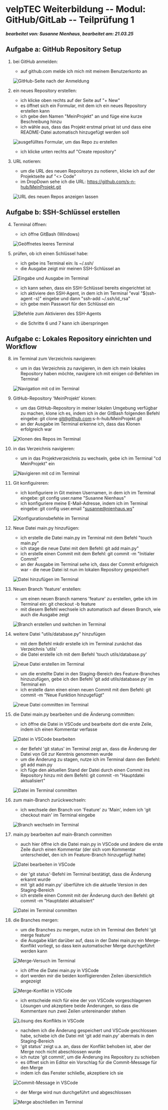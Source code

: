 # velpTEC Weiterbildung -- Modul: GitHub/GitLab -- Teilprüfung 1

***bearbeitet von: Susanne Nienhaus***, ***bearbeitet am: 21.03.25***

## Aufgabe a: GitHub Repository Setup
1. bei GitHub anmelden: 

    - auf github.com melde ich mich mit meinem Benutzerkonto an

    ![GitHub-Seite nach der Anmeldung](https://github.com/s-n-hub/MeinProjekt/blob/main/Screenshots-TP/AufgabeA1_AnmeldenBeiGitHub.jpg?raw=true)


2. ein neues Repository erstellen:
    
    - ich klicke oben rechts auf der Seite auf "+ New"
    - es öffnet sich ein Formular, mit dem ich ein neues Repository erstellen kann
    - ich gebe den Namen "MeinProjekt" an und füge eine kurze Beschreibung hinzu
    - ich wähle aus, dass das Projekt erstmal privat ist und dass eine README-Datei automatisch hinzugefügt werden soll 

    ![ausgefülltes Formular, um das Repo zu erstellen](https://github.com/s-n-hub/MeinProjekt/blob/main/Screenshots-TP/AufgabeA2_NeuesRepositoryErstellen.png?raw=true)

    - ich klicke unten rechts auf "Create repository"


3. URL notieren: 

    - um die URL des neuen Repositorys zu notieren, klicke ich auf der Projektseite auf "<> Code"
    - im DropDown sehe ich die URL: https://github.com/s-n-hub/MeinProjekt.git

    ![URL des neuen Repos anzeigen lassen](https://github.com/s-n-hub/MeinProjekt/blob/main/Screenshots-TP/AufgabeA3_UrlNotieren.png?raw=true)



## Aufgabe b: SSH-Schlüssel erstellen
4. Terminal öffnen:

    - ich öffne GitBash (Windows)

    ![Geöffnetes leeres Terminal](https://github.com/s-n-hub/MeinProjekt/blob/main/Screenshots-TP/AufgabeB4_Terminal%C3%96ffnen.png?raw=true)


5. prüfen, ob ich einen Schlüssel habe:

    - ich gebe ins Terminal ein: ls ~/.ssh/
    - die Ausgabe zeigt mir meinen SSH-Schlüssel an

    ![Eingabe und Ausgabe im Terminal](https://github.com/s-n-hub/MeinProjekt/blob/main/Screenshots-TP/AufgabeB5_SSH_Checken.png?raw=true)

    - ich kann sehen, dass ein SSH-Schlüssel bereits eingerichtet ist
    - ich aktiviere den SSH-Agent, in dem ich im Terminal "eval "$(ssh-agent -s)" eingebe und dann "ssh-add ~/.ssh/id_rsa"
    - ich gebe mein Passwort für den Schlüssel ein

    ![Befehle zum Aktivieren des SSH-Agents](https://github.com/s-n-hub/MeinProjekt/blob/main/Screenshots-TP/AufgabeB5_SSH_Agent.png?raw=true)

    - die Schritte 6 und 7 kann ich überspringen



## Aufgabe c: Lokales Repository einrichten und Workflow
8. im Terminal zum Verzeichnis navigieren:

    - um in das Verzeichnis zu navigieren, in dem ich mein lokales Repository haben möchte, navigiere ich mit einigen cd-Befehlen im Terminal

    ![Navigation mit cd im Terminal](https://github.com/s-n-hub/MeinProjekt/blob/main/Screenshots-TP/AufgabeC8_insVerzeichnisNavigieren.png?raw=true)


9. GitHub-Repository 'MeinProjekt' klonen:

    - um das GitHub-Repository in meiner lokalen Umgebung verfügbar zu machen, klone ich es, indem ich in der GitBash folgenden Befehl eingebe: git clone git@github.com:s-h-hub/MeinProjekt.git
    - an der Ausgabe im Terminal erkenne ich, dass das Klonen erfolgreich war

    ![Klonen des Repos im Terminal](https://github.com/s-n-hub/MeinProjekt/blob/main/Screenshots-TP/AufgabeC9_RepoKlonen.png?raw=true)


10. in das Verzeichnis navigieren:

    - um in das Projektverzeichnis zu wechseln, gebe ich im Terminal "cd MeinProjekt" ein

    ![Navigieren mit cd im Terminal](https://github.com/s-n-hub/MeinProjekt/blob/main/Screenshots-TP/AufgabeC10_insVerzeichnisNavigieren.png?raw=true)


11. Git konfiguireren: 

    - ich konfiguriere in Git meinen Usernamen, in dem ich im Terminal eingebe: git config user.name "Susanne Nienhaus"
    - ich konfiguriere meine E-Mail-Adresse, indem ich im Terminal eingebe: git config user.email "susanne@nienhaus.ws"

    ![Konfigurationsbefehle im Terminal](https://github.com/s-n-hub/MeinProjekt/blob/main/Screenshots-TP/AufgabeC11_GitKonfigurieren.png?raw=true)


12. Neue Datei main.py hinzufügen: 

    - ich erstelle die Datei main.py im Terminal mit dem Befehl "touch main.py"
    - ich stage die neue Datei mit dem Befehl: git add main.py"
    - ich erstelle einen Commit mit dem Befehl: git commit -m "Initialer Commit"
    - an der Ausgabe im Terminal sehe ich, dass der Commit erfolgreich war - die neue Datei ist nun im lokalen Repository gespeichert

    ![Datei hinzufügen im Terminal](https://github.com/s-n-hub/MeinProjekt/blob/main/Screenshots-TP/AufgabeC12_neueDateiHinzuf%C3%BCgen.png?raw=true)


13. Neuen Branch 'feature' erstellen: 

    - um einen neuen Branch namens 'feature' zu erstellen, gebe ich im Terminal ein: git checkout -b feature
    - mit diesem Befehl wechsele ich automatisch auf diesen Branch, wie auch die Ausgabe zeigt

    ![Branch erstellen und switchen im Terminal](https://github.com/s-n-hub/MeinProjekt/blob/main/Screenshots-TP/AufgabeC13_neuerBranchFeature.png?raw=true)


14. weitere Datei "utils/database.py" hinzufügen

    - mit dem Befehl mkdir erstelle ich im Terminal zunächst das Verzeichnis 'utils'
    - die Datei erstelle ich mit dem Befehl 'touch utils/database.py'

    ![neue Datei erstellen im Terminal](https://github.com/s-n-hub/MeinProjekt/blob/main/Screenshots-TP/AufgabeC14_neueDateiErstellen.png?raw=true)

    - um die erstellte Datei in den Staging-Bereich des Feature-Branches hinzuzufügen, gebe ich den Befehl 'git add utils/database.py' im Terminal ein
    - ich erstelle dann einen einen neuen Commit mit dem Befehl: git commit -m "Neue Funktion hinzugefügt"

    ![neue Datei committen im Terminal](https://github.com/s-n-hub/MeinProjekt/blob/main/Screenshots-TP/AufgabeC14_neueDateiHinzugef%C3%BCgt.png?raw=true)


15. die Datei main.py bearbeiten und die Änderung committen:

    - ich öffne die Datei in VSCode und bearbeite dort die erste Zeile, indem ich einen Kommentar verfasse

    ![Datei in VSCode bearbeiten](https://github.com/s-n-hub/MeinProjekt/blob/main/Screenshots-TP/AufgabeC15_DateiBearbeiten.png?raw=true)
    
    - der Befehl 'git status' im Terminal zeigt an, dass die Änderung der Datei von Git zur Kenntnis genommen wurde  
    - um die Änderung zu stagen, nutze ich im Terminal dann den Befehl: git add main.py
    - ich füge den aktuellen Stand der Datei durch einen Commit ins Repository hinzu mit dem Befehl: git commit -m "Hauptdatei aktualisiert"
    
    ![Datei im Terminal committen](https://github.com/s-n-hub/MeinProjekt/blob/main/Screenshots-TP/AufgabeC15_%C3%84nderungCommitten.png?raw=true)


16. zum main-Branch zurückwechseln:

    - ich wechsele den Branch von 'Feature' zu 'Main', indem ich 'git checkout main' im Terminal eingebe
    
    ![Branch wechseln im Terminal](https://github.com/s-n-hub/MeinProjekt/blob/main/Screenshots-TP/AufgabeC16_BranchWechseln.png?raw=true)


17. main.py bearbeiten auf main-Branch committen

    - auch hier öffne ich die Datei main.py in VSCode und ändere die erste Zeile durch einen Kommentar (der sich vom Kommentar unterscheidet, den ich im Feature-Branch hinzugefügt hatte)

    ![Datei bearbeiten in VSCode](https://github.com/s-n-hub/MeinProjekt/blob/main/Screenshots-TP/AufgabeC17_DateiBearbeiten.png?raw=true)

    - der 'git status'-Befehl im Terminal bestätigt, dass die Änderung erkannt wurde
    - mit 'git add main.py' überführe ich die aktuelle Version in den Staging-Bereich
    - ich erstelle einen Commit mit der Änderung durch den Befehl: git commit -m "Hauptdatei aktualisiert"   
    
    ![Datei im Terminal committen](https://github.com/s-n-hub/MeinProjekt/blob/main/Screenshots-TP/AufgabeC17_%C3%84nderungCommitten.png?raw=true)


18. die Branches mergen:

    - um die Branches zu mergen, nutze ich im Terminal den Befehl 'git merge feature'
    - die Ausgabe klärt darüber auf, dass in der Datei main.py ein Merge-Konflikt vorliegt, so dass kein automatischer Merge durchgeführt werden kann

    ![Merge-Versuch im Terminal](https://github.com/s-n-hub/MeinProjekt/blob/main/Screenshots-TP/AufgabeC18_MergeVersuch.png?raw=true)

    - ich öffne die Datei main.py in VSCode
    - dort werden mir die beiden konfligierenden Zeilen übersichtlich angezeigt
    
    ![Merge-Konflikt in VSCode](https://github.com/s-n-hub/MeinProjekt/blob/main/Screenshots-TP/AufgabeC18_MergeKonflikt.png?raw=true)

    - ich entscheide mich für eine der von VSCode vorgeschlagenen Lösungen und akzeptiere beide Änderungen, so dass die Kommentare nun zwei Zeilen untereinander stehen
    
    ![Lösung des Konflikts in VSCode](https://github.com/s-n-hub/MeinProjekt/blob/main/Screenshots-TP/AufgabeC18_MergeKonfliktL%C3%B6sung.png?raw=true)

    - nachdem ich die Änderung gespeichert und VSCode geschlossen habe, schiebe ich die Datei mit 'git add main.py' abermals in den Staging-Bereich
    - 'git status' zeigt u.a. an, dass der Konflikt behoben ist, aber der Merge noch nicht abeschlossen wurde
    - ich nutze 'git commit', um die Änderung ins Repository zu schieben
    - es öffnet sich im Editor ein Vorschlag für die Commit-Message für den Merge
    - indem ich das Fenster schließe, akzeptiere ich sie

    ![Commit-Message in VSCode](https://github.com/s-n-hub/MeinProjekt/blob/main/Screenshots-TP/AufgabeC18_Commit_Message.png?raw=true)
    
    - der Merge wird nun durchgeführt und abgeschlossen

    ![Merge abschließen im Terminal](https://github.com/s-n-hub/MeinProjekt/blob/main/Screenshots-TP/AufgabeC18_MergeAbschlie%C3%9Fen.png?raw=true)
    
